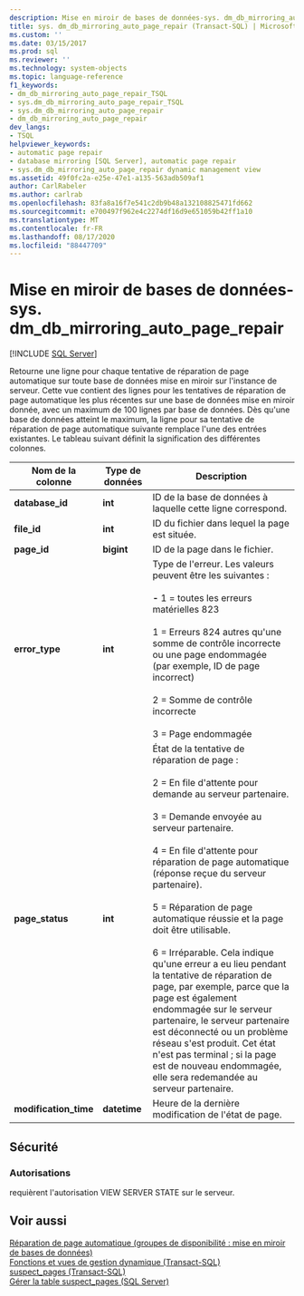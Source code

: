 ```yaml
---
description: Mise en miroir de bases de données-sys. dm_db_mirroring_auto_page_repair
title: sys. dm_db_mirroring_auto_page_repair (Transact-SQL) | Microsoft Docs
ms.custom: ''
ms.date: 03/15/2017
ms.prod: sql
ms.reviewer: ''
ms.technology: system-objects
ms.topic: language-reference
f1_keywords:
- dm_db_mirroring_auto_page_repair_TSQL
- sys.dm_db_mirroring_auto_page_repair_TSQL
- sys.dm_db_mirroring_auto_page_repair
- dm_db_mirroring_auto_page_repair
dev_langs:
- TSQL
helpviewer_keywords:
- automatic page repair
- database mirroring [SQL Server], automatic page repair
- sys.dm_db_mirroring_auto_page_repair dynamic management view
ms.assetid: 49f0fc2a-e25e-47e1-a135-563adb509af1
author: CarlRabeler
ms.author: carlrab
ms.openlocfilehash: 83fa8a16f7e541c2db9b48a132108825471fd662
ms.sourcegitcommit: e700497f962e4c2274df16d9e651059b42ff1a10
ms.translationtype: MT
ms.contentlocale: fr-FR
ms.lasthandoff: 08/17/2020
ms.locfileid: "88447709"
---
```

# <a name="database-mirroring---sysdm_db_mirroring_auto_page_repair"></a>Mise en miroir de bases de données-sys. dm_db_mirroring_auto_page_repair
[!INCLUDE [SQL Server](../../includes/applies-to-version/sqlserver.md)]

  Retourne une ligne pour chaque tentative de réparation de page automatique sur toute base de données mise en miroir sur l'instance de serveur. Cette vue contient des lignes pour les tentatives de réparation de page automatique les plus récentes sur une base de données mise en miroir donnée, avec un maximum de 100 lignes par base de données. Dès qu'une base de données atteint le maximum, la ligne pour sa tentative de réparation de page automatique suivante remplace l'une des entrées existantes. Le tableau suivant définit la signification des différentes colonnes.  
  
|Nom de la colonne|Type de données|Description|  
|-----------------|---------------|-----------------|  
|**database_id**|**int**|ID de la base de données à laquelle cette ligne correspond.|  
|**file_id**|**int**|ID du fichier dans lequel la page est située.|  
|**page_id**|**bigint**|ID de la page dans le fichier.|  
|**error_type**|**int**|Type de l'erreur. Les valeurs peuvent être les suivantes :<br /><br /> **-** 1 = toutes les erreurs matérielles 823<br /><br /> 1 = Erreurs 824 autres qu'une somme de contrôle incorrecte ou une page endommagée (par exemple, ID de page incorrect)<br /><br /> 2 = Somme de contrôle incorrecte<br /><br /> 3 = Page endommagée|  
|**page_status**|**int**|État de la tentative de réparation de page :<br /><br /> 2 = En file d'attente pour demande au serveur partenaire.<br /><br /> 3 = Demande envoyée au serveur partenaire.<br /><br /> 4 = En file d'attente pour réparation de page automatique (réponse reçue du serveur partenaire).<br /><br /> 5 = Réparation de page automatique réussie et la page doit être utilisable.<br /><br /> 6 = Irréparable. Cela indique qu'une erreur a eu lieu pendant la tentative de réparation de page, par exemple, parce que la page est également endommagée sur le serveur partenaire, le serveur partenaire est déconnecté ou un problème réseau s'est produit. Cet état n'est pas terminal ; si la page est de nouveau endommagée, elle sera redemandée au serveur partenaire.|  
|**modification_time**|**datetime**|Heure de la dernière modification de l'état de page.|  
  
## <a name="security"></a>Sécurité  
  
### <a name="permissions"></a>Autorisations  
 requièrent l'autorisation VIEW SERVER STATE sur le serveur.  
  
## <a name="see-also"></a>Voir aussi  
 [Réparation de page automatique &#40;groupes de disponibilité : mise en miroir de bases de données&#41;](../../sql-server/failover-clusters/automatic-page-repair-availability-groups-database-mirroring.md)   
 [Fonctions et vues de gestion dynamique &#40;Transact-SQL&#41;](~/relational-databases/system-dynamic-management-views/system-dynamic-management-views.md)   
 [suspect_pages &#40;Transact-SQL&#41;](../../relational-databases/system-tables/suspect-pages-transact-sql.md)   
 [Gérer la table suspect_pages &#40;SQL Server&#41;](../../relational-databases/backup-restore/manage-the-suspect-pages-table-sql-server.md)  
  
  


